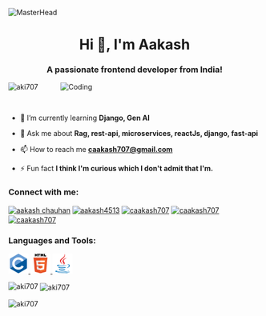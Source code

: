 ![MasterHead](https://camo.githubusercontent.com/417e6e178a69cc045c656d083ba983a59303f099087090269c01cacc6741ef29/68747470733a2f2f7170682e66732e71756f726163646e2e6e65742f6d61696e2d71696d672d6661376234626463336232663733653734396535633263363436643461653133)
<h1 align="center">Hi 👋, I'm Aakash</h1>
<h3 align="center">A passionate frontend developer from India!</h3>
<img align="right" width = "400" src="https://cdn.dribbble.com/users/1162077/screenshots/3848914/programmer.gif" alt="Coding">


<p align="left"> <img src="https://komarev.com/ghpvc/?username=aki707&label=Profile%20views&color=0e75b6&style=flat" alt="aki707" /> </p>

<p align="left"> <a href="https://twitter.com/" target="blank"><img src="https://img.shields.io/twitter/follow/?logo=twitter&style=for-the-badge" alt="" /></a> </p>

- 🌱 I’m currently learning **Django, Gen AI**

- 💬 Ask me about **Rag, rest-api, microservices, reactJs, django, fast-api**

- 📫 How to reach me **caakash707@gmail.com**

- ⚡ Fun fact **I think I'm curious which I don't admit that I'm.**

<h3 align="left">Connect with me:</h3>
<p align="left">
<a href="https://linkedin.com/in/aakash chauhan" target="blank"><img align="center" src="https://raw.githubusercontent.com/rahuldkjain/github-profile-readme-generator/master/src/images/icons/Social/linked-in-alt.svg" alt="aakash chauhan" height="30" width="40" /></a>
<a href="https://instagram.com/aakash4513" target="blank"><img align="center" src="https://raw.githubusercontent.com/rahuldkjain/github-profile-readme-generator/master/src/images/icons/Social/instagram.svg" alt="aakash4513" height="30" width="40" /></a>
<a href="https://www.codechef.com/users/caakash707" target="blank"><img align="center" src="https://cdn.jsdelivr.net/npm/simple-icons@3.1.0/icons/codechef.svg" alt="caakash707" height="30" width="40" /></a>
<a href="https://www.hackerrank.com/caakash707" target="blank"><img align="center" src="https://raw.githubusercontent.com/rahuldkjain/github-profile-readme-generator/master/src/images/icons/Social/hackerrank.svg" alt="caakash707" height="30" width="40" /></a>
<a href="https://www.leetcode.com/caakash707" target="blank"><img align="center" src="https://raw.githubusercontent.com/rahuldkjain/github-profile-readme-generator/master/src/images/icons/Social/leet-code.svg" alt="caakash707" height="30" width="40" /></a>
</p>

<h3 align="left">Languages and Tools:</h3>
<p align="left"> <a href="https://www.cprogramming.com/" target="_blank" rel="noreferrer"> <img src="https://raw.githubusercontent.com/devicons/devicon/master/icons/c/c-original.svg" alt="c" width="40" height="40"/> </a> <a href="https://www.w3.org/html/" target="_blank" rel="noreferrer"> <img src="https://raw.githubusercontent.com/devicons/devicon/master/icons/html5/html5-original-wordmark.svg" alt="html5" width="40" height="40"/> </a> <a href="https://www.java.com" target="_blank" rel="noreferrer"> <img src="https://raw.githubusercontent.com/devicons/devicon/master/icons/java/java-original.svg" alt="java" width="40" height="40"/> </a> </p>

<p><img align="left" src="https://github-readme-stats.vercel.app/api/top-langs?username=aki707&show_icons=true&locale=en&layout=compact" alt="aki707" /></p>

<p>&nbsp;<img align="center" src="https://github-readme-stats.vercel.app/api?username=aki707&show_icons=true&locale=en" alt="aki707" /></p>

<p><img align="center" src="https://github-readme-streak-stats.herokuapp.com/?user=aki707&" alt="aki707" /></p>
